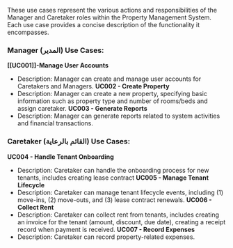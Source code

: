 These use cases represent the various actions and responsibilities of the Manager and Caretaker roles within the Property Management System. Each use case provides a concise description of the functionality it encompasses.
### Manager (المدير) Use Cases:
**[[UC001]]-Manage User Accounts**
- Description: Manager can create and manage user accounts for Caretakers and Managers.
**UC002 - Create Property**
- Description: Manager can create a new property, specifying basic information such as property type and number of rooms/beds and assign caretaker.
**UC003 - Generate Reports**
- Description: Manager can generate reports related to system activities and financial transactions.

### Caretaker (القائم بالرعاية) Use Cases:
**UC004 - Handle Tenant Onboarding**
- Description: Caretaker can handle the onboarding process for new tenants, includes creating lease contract 
**UC005 - Manage Tenant Lifecycle**
- Description: Caretaker can manage tenant lifecycle events, including (1) move-ins, (2) move-outs, and (3) lease contract renewals.
**UC006 - Collect Rent**
- Description: Caretaker can collect rent from tenants, includes creating an invoice for the tenant (amount, discount, due date), creating a receipt record when payment is received.
**UC007 - Record Expenses**
- Description: Caretaker can record property-related expenses.

